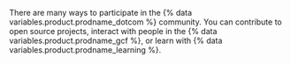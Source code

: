 There are many ways to participate in the {% data variables.product.prodname_dotcom %} community. You can contribute to open source projects, interact with people in the {% data variables.product.prodname_gcf %}, or learn with {% data variables.product.prodname_learning %}.

